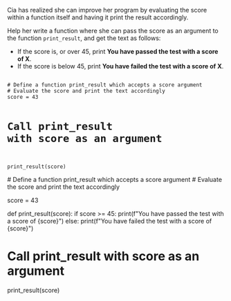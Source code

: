 Cia has realized she can improve her program by evaluating the score within a function itself and having it print the result accordingly.

Help her write a function where she can pass the score as an argument to the function `print_result`, and get the text as follows:

* If the score is, or over 45, print **You have passed the test with a score of X**.
* If the score is below 45, print **You have failed the test with a score of X**.

<Editor lang="python" type="exercise">
<code>
# Define a function print_result which accepts a score argument
# Evaluate the score and print the text accordingly
score = 43

# Call print_result with score as an argument
print_result(score)
</code>

<solution>
# Define a function print_result which accepts a score argument
# Evaluate the score and print the text accordingly

score = 43

def print_result(score):
  if score >= 45:
    print(f"You have passed the test with a score of {score}")
  else:
    print(f"You have failed the test with a score of {score}")

# Call print_result with score as an argument
print_result(score)
</solution>
</Editor>